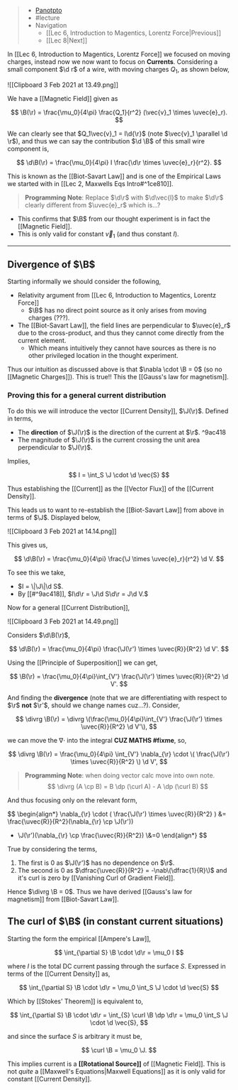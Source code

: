 > - [Panotpto](https://uniofbath.cloud.panopto.eu/Panopto/Pages/Viewer.aspx?id=b3892d71-a23c-45b3-b393-acb700ba728a)
> - #lecture
> - Navigation
> 	- [[Lec 6, Introduction to Magentics, Lorentz Force|Previous]]
> 	- [[Lec 8|Next]]

In [[Lec 6, Introduction to Magentics, Lorentz Force]] we focused on moving charges, instead now we now want to focus on **Currents**. Considering a small component $\d r$ of a wire, with moving charges $Q_1$, as shown below,

![[Clipboard 3 Feb 2021 at 13.49.png]]

We have a [[Magnetic Field]] given as

$$
\B(\r) = \frac{\mu_0}{4\pi} \frac{Q_1}{r^2} (\vec{v}_1 \times \uvec{e}_r).
$$

We can clearly see that $Q_1\vec{v}_1 = I\d{\r}$ (note $\vec{v}_1 \parallel \d \r$), and thus we can say the contribution $\d \B$ of this small wire component is,

$$
\d\B(\r) = \frac{\mu_0}{4\pi} I \frac{\d\r \times \uvec{e}_r}{r^2}.
$$

This is known as the [[Biot-Savart Law]] and is one of the Empirical Laws we started with in [[Lec 2, Maxwells Eqs Intro#^1ce810]].

> **Programming Note**: Replace $\d\r$ with $\d\vec{l}$ to make $\d\r$ clearly different from $\uvec{e}_r$ which is...?

- This confirms that $\B$ from our thought experiment is in fact the [[Magnetic Field]].
- This is only valid for constant $\vec{v}_1$ (and thus constant $I$).

---

## Divergence of $\B$
Starting informally we should consider the following,
- Relativity argument from [[Lec 6, Introduction to Magentics, Lorentz Force]]
	- $\B$ has no direct point source as it only arises from moving charges (???).
- The [[Biot-Savart Law]], the field lines are perpendicular to $\uvec{e}_r$ due to the cross-product, and thus they cannot come directly from the current element.
	- Which means intuitively they cannot have sources as there is no other privileged location in the thought experiment.

Thus our intuition as discussed above is that $\nabla \cdot \B = 0$ (so no [[Magnetic Charges]]). This is true!! This the [[Gauss's law for magnetism]].

### Proving this for a general current distribution

To do this we will introduce the vector [[Current Density]], $\J(\r)$. Defined in terms,

- The **direction** of $\J(\r)$ is the direction of the current at $\r$. ^9ac418
- The magnitude of $\J(\r)$ is the current crossing the unit area perpendicular to $\J(\r)$.

Implies,

$$
I = \int_S \J \cdot \d \vec{S}
$$

Thus establishing the [[Current]] as the [[Vector Flux]] of the [[Current Density]].

This leads us to want to re-establish the [[Biot-Savart Law]] from above in terms of $\J$. Displayed below,

![[Clipboard 3 Feb 2021 at 14.14.png]]

This gives us,

$$
\d\B(\r) = \frac{\mu_0}{4\pi} \frac{\J \times \uvec{e}_r}{r^2} \d V.
$$

To see this we take,
-  $I = \|\J\|\d S$.
-  By [[#^9ac418]], $I\d\r = \J\d S\d\r = J\d V.$

Now for a general [[Current Distribution]],

![[Clipboard 3 Feb 2021 at 14.49.png]]

Considers $\d\B(\r)$,

$$
\d\B(\r) = \frac{\mu_0}{4\pi} \frac{\J(\r') \times \uvec{R}}{R^2} \d V'.
$$

Using the [[Principle of Superposition]] we can get,

$$
\B(\r) = \frac{\mu_0}{4\pi}\int_{V'} \frac{\J(\r') \times \uvec{R}}{R^2} \d V'.
$$

And finding the **divergence** (note that we are differentiating with respect to $\r$ **not** $\r'$, should we change names cuz...?). Consider,

$$
\divrg \B(\r) = \divrg \(\frac{\mu_0}{4\pi}\int_{V'} \frac{\J(\r') \times \uvec{R}}{R^2} \d V'\),
$$

we can move the $\nabla \cdot$ into the integral **CUZ MATHS #fixme**, so,

$$
\divrg \B(\r) =
\frac{\mu_0}{4\pi}
\int_{V'} \nabla_{\r} \cdot \( \frac{\J(\r') \times \uvec{R}}{R^2} \) \d V',
$$

> **Programming Note**: when doing vector calc move into own note.
> $$
> \divrg (A \cp B) = B \dp (\curl A) - A \dp (\curl B)
> $$

And thus focusing only on the relevant form,

$$
\begin{align*}
\nabla_{\r} \cdot \( \frac{\J(\r') \times \uvec{R}}{R^2} \) &=
\frac{\uvec{R}}{R^2}\(\nabla_{\r} \cp \J(\r')\)
- \J(\r')\(\nabla_{\r} \cp \frac{\uvec{R}}{R^2}\)
\\&=0
\end{align*}
$$

True by considering the terms,
1. The first is $0$ as $\J(\r')$ has no dependence on $\r$.
2. The second is $0$ as $\dfrac{\uvec{R}}{R^2} = -\nab\(\dfrac{1}{R}\)$ and it's curl is zero by [[Vanishing Curl of Gradient Field]].

Hence $\divrg \B = 0$. Thus we have derived [[Gauss's law for magnetism]] from [[Biot-Savart Law]].

## The curl of $\B$ (in constant current situations)
Starting the form the empirical [[Ampere's Law]], 

$$
\int_{\partial S} \B \cdot \d\r = \mu_0 I
$$

where $I$ is the total DC current passing through the surface $S$. Expressed in terms of the [[Current Density]] as,

$$
\int_{\partial S} \B \cdot \d\r = \mu_0 \int_S \J \cdot \d \vec{S}
$$

Which by [[Stokes' Theorem]] is equivalent to,

$$
\int_{\partial S} \B \cdot \d\r = \int_{S} \curl \B \dp \d\r = \mu_0 \int_S \J \cdot \d \vec{S},
$$

and since the surface $S$ is arbitrary it must be,

$$
\curl \B = \mu_0 \J.
$$

This implies current is a **[[Rotational Source]]** of [[Magnetic Field]]. This is not *quite* a [[Maxwell's Equations|Maxwell Equations]] as it is only valid for constant [[Current Density]].